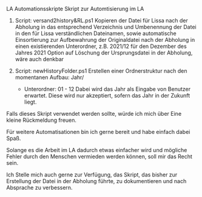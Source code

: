LA Automationsskripte
Skript zur Automtisierung im LA

1. Script: versand2history&RL.ps1
  Kopieren der Datei für Lissa nach der Abholung in das
  entsprechend Verzeichnis und Umbenennung der Datei in den
  für Lissa verständlichen Dateinamen, sowie automatische
  Einsortierung zur Aufbewahrung der Originaldatei nach der Abholung
  in einen existierenden Unterordner, z.B. 2021/12 für den Dezember des Jahres 2021
  Option auf Löschung der Ursprungsdatei in der Abholung, wäre auch denkbar


2. Script: newHistoryFolder.ps1
  Erstellen einer Ordnerstruktur nach den momentanen Aufbau:
  Jahr/
    - Unterordner: 01 - 12 
  Dabei wird das Jahr als Eingabe von Benutzer erwartet.
  Diese wird nur akzeptiert, sofern das Jahr in der Zukunft liegt.



Falls dieses Skript verwendet werden sollte, würde ich mich über 
Eine kleine Rückmeldung freuen. 

Für weitere Automatisationen bin ich gerne bereit und habe
einfach dabei Spaß.

Solange es die Arbeit im LA dadurch etwas einfacher wird und 
mögliche Fehler durch den Menschen vermieden werden können, soll 
mir das Recht sein.
  
Ich Stelle mich auch gerne zur Verfügung, das Skript, das bisher zur
Erstellung der Datei in der Abholung führte, zu dokumentieren und nach Absprache
zu verbessern.
  
  
